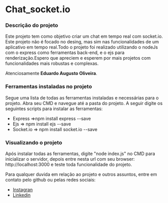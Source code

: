 # Chat_socket.io
<div>
        <h3>Descrição do projeto</h3>
        <p>Este projeto tem como objetivo criar um chat em tempo real com socket.io. Este projeto não é focado
            no desing, mas sim nas funcionalidades de um aplicativo em tempo real.Todo o projeto foi realizado
            utilizando o nodeJs com o express como ferramentas back-end, e o ejs para renderização.Espero que 
            apreciem e esperem por mais projetos com funcionalidades mais robustas e complexas.
        </p>
        <p>Atenciosamente <strong>Eduardo Augusto Oliveira</strong>.</p>
    </div>
    <div>
        <h3>Ferramentas instaladas no projeto</h3>
        <p>Segue uma lista de todas as ferramentas instaladas e necessárias para o projeto. Abra seu CMD e 
            navegue até a pasta do projeto. A seguir digite os seguintes scripts para instalar as ferramentas:
        </p>
        <ul>
            <li>Express =>npm install express --save</li>
            <li>Ejs => npm install ejs --save</li>
            <li>Socket.io => npm install socket.io --save</li>
        </ul>
    </div>
    <div>
        <h3>Visualizando o projeto</h3>
        <p>Após instalar todas as ferramentas, digite "node index.js" no CMD para inicializar o servidor, depois entre nesta url com seu browser:
            http://localhost:3000 e teste toda funcionalidade do projeto.
        </p>
    </div>
    <footer>
        <p>Para qualquer duvida em relação ao projeto e outros assuntos, entre em contato pelo github ou pelas redes sociais:
            <ul>
                <li><a href="https://www.instagram.com/eduu_augusto/">Instagran</a></li>
                <li><a href="https://www.linkedin.com/in/eduardo-augusto-07/">Linkedin</a></li>
            </ul>
        </p>
    </footer>
